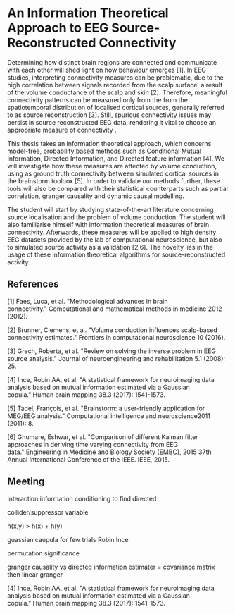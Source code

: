 # An Information Theoretical Approach to EEG Source-Reconstructed Connectivity

Determining how distinct brain regions are connected and communicate with each other will shed light on how behaviour emerges [1]. In EEG studies, interpreting connectivity measures can be problematic, due to the high correlation between signals recorded from the scalp surface, a result of the volume conductance of the scalp and skin [2]. Therefore, meaningful connectivity patterns can be measured only from the from the spatiotemporal distribution of localised cortical sources, generally referred to as source reconstruction [3]. Still, spurious connectivity issues may persist in source reconstructed EEG data, rendering it vital to choose an appropriate measure of connectivity .

This thesis takes an information theoretical approach, which concerns model-free, probability based methods such as Conditional Mutual Information, Directed Information, and Directed feature information [4]. We will investigate how these measures are affected by volume conduction, using as ground truth connectivity between simulated cortical sources in the brainstorm toolbox [5]. In order to validate our methods further, these tools will also be compared with their statistical counterparts such as partial correlation, granger causality and dynamic causal modelling.

The student will start by studying state-of-the-art literature concerning source localisation and the problem of volume conduction. The student will also familiarise himself with information theoretical measures of brain connectivity. Afterwards, these measures will be applied to high density EEG datasets provided by the lab of computational neuroscience, but also to simulated source activity as a validation [2,6]. The novelty lies in the usage of these information theoretical algorithms for source-reconstructed activity.

## References

[1] Faes, Luca, et al. "Methodological advances in brain connectivity." Computational and mathematical methods in medicine 2012 (2012).

[2] Brunner, Clemens, et al. "Volume conduction influences scalp-based connectivity estimates." Frontiers in computational neuroscience 10 (2016).

[3] Grech, Roberta, et al. "Review on solving the inverse problem in EEG source analysis." Journal of neuroengineering and rehabilitation 5.1 (2008): 25.

[4] Ince, Robin AA, et al. "A statistical framework for neuroimaging data analysis based on mutual information estimated via a Gaussian copula." Human brain mapping 38.3 (2017): 1541-1573.

[5] Tadel, François, et al. "Brainstorm: a user-friendly application for MEG/EEG analysis." Computational intelligence and neuroscience2011 (2011): 8.

[6] Ghumare, Eshwar, et al. "Comparison of different Kalman filter approaches in deriving time varying connectivity from EEG data." Engineering in Medicine and Biology Society (EMBC), 2015 37th Annual International Conference of the IEEE. IEEE, 2015.

## Meeting

interaction information
    conditioning to find directed

collider/suppressor variable

h(x,y) > h(x) + h(y)

guassian caupula
    for few trials
Robin Ince

permutation significance

granger causality vs directed information
estimater = covariance matrix
    then linear granger

[4] Ince, Robin AA, et al. "A statistical framework for neuroimaging data analysis based on mutual information estimated via a Gaussian copula." Human brain mapping 38.3 (2017): 1541-1573.
